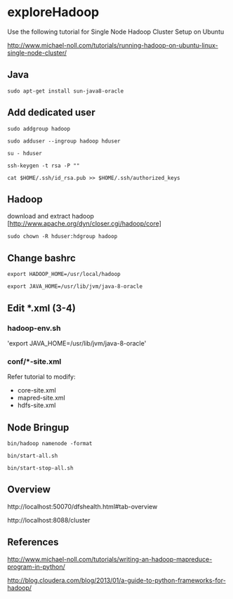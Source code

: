 # exploreHadoop

Use the following tutorial for Single Node Hadoop Cluster Setup on Ubuntu

http://www.michael-noll.com/tutorials/running-hadoop-on-ubuntu-linux-single-node-cluster/

## Java

`sudo apt-get install sun-java8-oracle`

## Add dedicated user

`sudo addgroup hadoop`

`sudo adduser --ingroup hadoop hduser`

`su - hduser`

`ssh-keygen -t rsa -P ""`

`cat $HOME/.ssh/id_rsa.pub >> $HOME/.ssh/authorized_keys`

## Hadoop

download and extract hadoop [http://www.apache.org/dyn/closer.cgi/hadoop/core]

`sudo chown -R hduser:hdgroup hadoop`

## Change bashrc

`export HADOOP_HOME=/usr/local/hadoop`

`export JAVA_HOME=/usr/lib/jvm/java-8-oracle`

## Edit *.xml (3-4)

### hadoop-env.sh

'export JAVA_HOME=/usr/lib/jvm/java-8-oracle'

### conf/*-site.xml

Refer tutorial to modify:
- core-site.xml
- mapred-site.xml
- hdfs-site.xml


## Node Bringup

`bin/hadoop namenode -format`

`bin/start-all.sh`

`bin/start-stop-all.sh`

## Overview

http://localhost:50070/dfshealth.html#tab-overview

http://localhost:8088/cluster

## References

http://www.michael-noll.com/tutorials/writing-an-hadoop-mapreduce-program-in-python/

http://blog.cloudera.com/blog/2013/01/a-guide-to-python-frameworks-for-hadoop/

